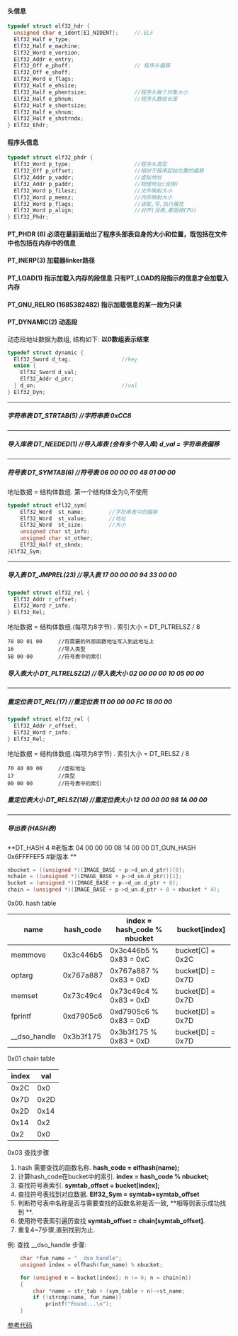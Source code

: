 #### 头信息
```c
typedef struct elf32_hdr {
  unsigned char e_ident[EI_NIDENT];		//.ELF
  Elf32_Half e_type;
  Elf32_Half e_machine;
  Elf32_Word e_version;
  Elf32_Addr e_entry;
  Elf32_Off e_phoff;					// 程序头偏移
  Elf32_Off e_shoff;
  Elf32_Word e_flags;
  Elf32_Half e_ehsize;
  Elf32_Half e_phentsize;				//程序头每个对象大小
  Elf32_Half e_phnum;					//程序头数组长度
  Elf32_Half e_shentsize;
  Elf32_Half e_shnum;
  Elf32_Half e_shstrndx;
} Elf32_Ehdr;
```


#### 程序头信息
```c
typedef struct elf32_phdr {
  Elf32_Word p_type;					//程序头类型
  Elf32_Off p_offset;					//相对于程序起始位置的偏移
  Elf32_Addr p_vaddr;					//虚拟地址
  Elf32_Addr p_paddr;					//物理地址(没用)
  Elf32_Word p_filesz;					//文件映射大小
  Elf32_Word p_memsz;					//内存映射大小
  Elf32_Word p_flags;					//读取,写,执行属性
  Elf32_Word p_align;					//对齐(没用,都是按CPU)
} Elf32_Phdr;
```
#### PT_PHDR (6) 必须在最前面**给出了程序头部表自身的大小和位置，既包括在文件中也包括在内存中的信息** 
#### PT_INERP(3) 加载器linker路径
#### PT_LOAD(1) 指示加载入内存的段信息 **只有PT_LOAD的段指示的信息才会加载入内存**
#### PT_GNU_RELRO (1685382482) 指示加载信息的某一段为只读
#### PT_DYNAMIC(2) 动态段 
动态段地址数据为数组, 结构如下: **以0数组表示结束**
```c
typedef struct dynamic {
  Elf32_Sword d_tag;				//key
  union {
    Elf32_Sword d_val;
    Elf32_Addr d_ptr;
  } d_un;							//val
} Elf32_Dyn;
```

---
##### 字符串表 DT_STRTAB(5)		//字符串表	0xCC8
---
##### 导入库表 DT_NEEDED(1) 	//导入库表 (会有多个导入库)	**d_val = 字符串表偏移**
---
##### 符号表 DT_SYMTAB(6) 		//符号表 06 00 00 00 48 01 00 00
地址数据 = 结构体数组.
第一个结构体全为0,不使用

```c
typedef struct efl32_sym{
	Elf32_Word 	st_name;		//字符串表中的偏移
	Elf32_Word	st_value;		//地址 
	Elf32_Word	st_size;		//大小
	unsigned char st_info;
	unsigned char st_other;
	Elf32_Half st_shndx;
}Elf32_Sym;
```

---
##### 导入表 DT_JMPREL(23) 			//导入表 17 00 00 00 94 33 00 00
```c
typedef struct elf32_rel {
  Elf32_Addr r_offset;
  Elf32_Word r_info;
} Elf32_Rel;
```
地址数据 = 结构体数组.(每项为8字节) . 
索引大小 = DT_PLTRELSZ / 8
```
78 8D 01 00 	//将需要的外部函数地址写入到此地址上
16				//导入类型 
5B 00 00		//符号表中的索引
```
##### 导入表大小 DT_PLTRELSZ(2)	 	//导入表大小 02 00 00 00 10 05 00 00
---
##### 重定位表 DT_REL(17)					//重定位表 11 00 00 00 FC 18 00 00
```c
typedef struct elf32_rel {
  Elf32_Addr r_offset;
  Elf32_Word r_info;
} Elf32_Rel;
```
地址数据 = 结构体数组.(每项为8字节) . 
索引大小 = DT_RELSZ / 8
```
70 40 00 00 	//虚拟地址
17 				//类型 
00 00 00 		//符号表中的索引
```
##### 重定位表大小 DT_RELSZ(18)		//重定位表大小	12 00 00 00 98 1A 00 00

---
##### 导出表 (HASH表)
**DT_HASH 4  #老版本 04 00 00 00 08 14 00 00
DT_GUN_HASH 0x6FFFFEF5 #新版本 **


```c
nbucket = ((unsigned *)(IMAGE_BASE + p->d_un.d_ptr))[0];				//4字节 hash table lengt
nchain = ((unsigned *)(IMAGE_BASE + p->d_un.d_ptr))[1];					//4字节 chain length
bucket = (unsigned *)(IMAGE_BASE + p->d_un.d_ptr + 8);					//跳过8字节后是bucket addr
chain = (unsigned *)(IMAGE_BASE + p->d_un.d_ptr + 8 + nbucket * 4);		//跳过bucket后是chain addr
```

0x00. hash table

| name  | hash_code  | index = hash_code % nbucket | bucket[index]|
| --- | --- |---|---|
| memmove    |  0x3c446b5   |	 0x3c446b5 % 0x83 = 0xC| bucket[C] = 0x2C	|
| optarg    |  0x767a887   |	 0x767a887 % 0x83 = 0xD| bucket[D] = 0x7D	|
| memset    |  0x73c49c4   |	 0x73c49c4 % 0x83 = 0xD| bucket[D] = 0x7D	|
| fprintf    |  0xd7905c6   |	 0xd7905c6 % 0x83 = 0xD| bucket[D] = 0x7D	|
| __dso_handle    |  0x3b3f175   |	 0x3b3f175 % 0x83 = 0xD| bucket[D] = 0x7D	|



0x01 chain table

|  index   |  val   |
| --- | --- |
|  0x2C   |  0x0   |
|	0x7D	|	0x2D |
|	0x2D	|	0x14	|
|	0x14	|	0x2	|
|	0x2	|	0x0	|

0x03 查找步骤

1. hash 需要查找的函数名称. **hash_code = elfhash(name);**
2. 计算hash_code在bucket中的索引. **index = hash_code % nbucket;**
3. 查找符号表索引. **symtab_offset = bucket[index];**
4. 查找符号表找到对应数据. **Elf32_Sym = symtab+symtab_offset**
5. 判断符号表中名称是否与需要查找的函数名称是否一致, **相等则表示成功找到 **. 
6. 使用符号表索引遍历查找 **symtab_offset = chain[symtab_offset]**.
7. 重复4~7步骤,直到找到为止.

例:  查找 __dso_handle 步骤:

```c
	char *fun_name = "__dso_handle";
	unsigned index = elfhash(fun_name) % nbucket;

	for (unsigned n = bucket[index]; n != 0; n = chain[n])
	{
		char *name = str_tab + (sym_table + n)->st_name;
		if (!strcmp(name, fun_name))
			printf("Found...\n");
	}
```

[参考代码](https://github.com/WonderfulCat/Elf_Loader)